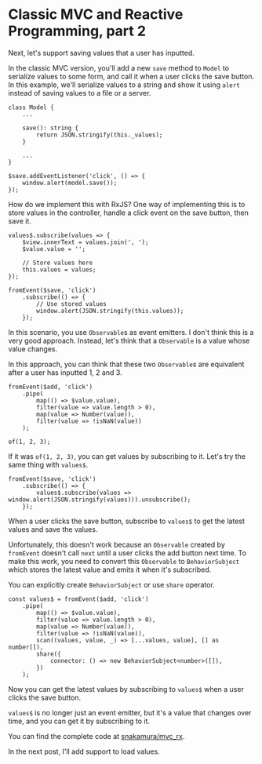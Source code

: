 # Classic MVC and Reactive Programming, part 2

Next, let's support saving values that a user has inputted.

In the classic MVC version, you'll add a new `save` method to `Model` to serialize values to some form, and call it when a user clicks the save button. In this example, we'll serialize values to a string and show it using `alert` instead of saving values to a file or a server.

```
class Model {
    ...

    save(): string {
        return JSON.stringify(this._values);
    }

    ...
}
```

```
$save.addEventListener('click', () => {
    window.alert(model.save());
});
```

How do we implement this with RxJS? One way of implementing this is to store values in the controller, handle a click event on the save button, then save it.

```
values$.subscribe(values => {
    $view.innerText = values.join(', ');
    $value.value = '';

    // Store values here
    this.values = values;
});

fromEvent($save, 'click')
    .subscribe(() => {
        // Use stored values
        window.alert(JSON.stringify(this.values));
    });
```

In this scenario, you use `Observable`s as event emitters. I don't think this is a very good approach. Instead, let's think that a `Observable` is a value whose value changes.

In this approach, you can think that these two `Observable`s are equivalent after a user has inputted 1, 2 and 3.

```
fromEvent($add, 'click')
    .pipe(
        map(() => $value.value),
        filter(value => value.length > 0),
        map(value => Number(value)),
        filter(value => !isNaN(value))
    );
```

```
of(1, 2, 3);
```

If it was `of(1, 2, 3)`, you can get values by subscribing to it. Let's try the same thing with `values$`.

```
fromEvent($save, 'click')
    .subscribe(() => {
        values$.subscribe(values => window.alert(JSON.stringify(values))).unsubscribe();
    });
```

When a user clicks the save button, subscribe to `values$` to get the latest values and save the values.

Unfortunately, this doesn't work because an `Observable` created by `fromEvent` doesn't call `next` until a user clicks the add button next time. To make this work, you need to convert this `Observable` to `BehaviorSubject` which stores the latest value and emits it when it's subscribed.

You can explicitly create `BehaviorSubject` or use `share` operator.

```
const values$ = fromEvent($add, 'click')
    .pipe(
        map(() => $value.value),
        filter(value => value.length > 0),
        map(value => Number(value)),
        filter(value => !isNaN(value)),
        scan((values, value, _) => [...values, value], [] as number[]),
        share({
            connector: () => new BehaviorSubject<number>([]),
        })
    );
```

Now you can get the latest values by subscribing to `values$` when a user clicks the save button.

`values$` is no longer just an event emitter, but it's a value that changes over time, and you can get it by subscribing to it.

You can find the complete code at [snakamura/mvc_rx](https://href.li/?https://github.com/snakamura/mvc_rx/tree/master/2).

In the next post, I'll add support to load values.
